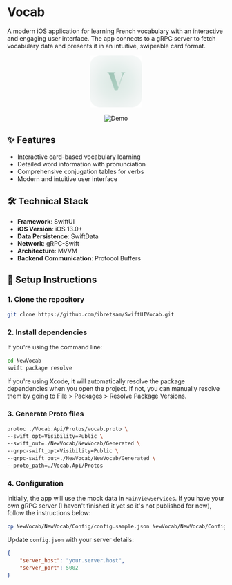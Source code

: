 # Vocab 

A modern iOS application for learning French vocabulary with an interactive and engaging user interface. The app connects to a gRPC server to fetch vocabulary data and presents it in an intuitive, swipeable card format.

<p align="center">
  <img src="Demo/AppIcon~ios.png" alt="App Icon" title="App Icon" width="120" height="120"/>
</p>

<p align="center">
  <img src="Demo/demo.gif" alt="Demo" title="Demo" width="300"/>
</p>

## ✨ Features

- Interactive card-based vocabulary learning
- Detailed word information with pronunciation
- Comprehensive conjugation tables for verbs
- Modern and intuitive user interface

## 🛠 Technical Stack

- **Framework**: SwiftUI
- **iOS Version**: iOS 13.0+
- **Data Persistence**: SwiftData
- **Network**: gRPC-Swift
- **Architecture**: MVVM
- **Backend Communication**: Protocol Buffers

## 🚀 Setup Instructions

### 1. Clone the repository
```bash
git clone https://github.com/ibretsam/SwiftUIVocab.git
```

### 2. Install dependencies

If you're using the command line:
```bash
cd NewVocab
swift package resolve
```

If you're using Xcode, it will automatically resolve the package dependencies when you open the project. If not, you can manually resolve them by going to File > Packages > Resolve Package Versions.

### 3. Generate Proto files
```bash
protoc ./Vocab.Api/Protos/vocab.proto \
--swift_opt=Visibility=Public \
--swift_out=./NewVocab/NewVocab/Generated \
--grpc-swift_opt=Visibility=Public \
--grpc-swift_out=./NewVocab/NewVocab/Generated \
--proto_path=./Vocab.Api/Protos
```

### 4. Configuration

Initially, the app will use the mock data in `MainViewServices`. If you have your own gRPC server (I haven't finished it yet so it's not published for now), follow the instructions below:

```bash
cp NewVocab/NewVocab/Config/config.sample.json NewVocab/NewVocab/Config/config.json
```

Update `config.json` with your server details:
```json
{
    "server_host": "your.server.host",
    "server_port": 5002
}
```
